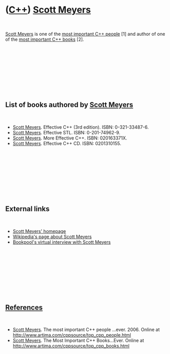 



 

 

 

 

 

([C++](Cpp.md)) [Scott Meyers](CppScottMeyers.md)
===================================================

 

[Scott Meyers](CppScottMeyers.md) is one of the [most important C++
people](CppMostImportantCppPeople.md) \[1\] and author of one of the
[most important C++ books](CppMostImportantCppBooks.md) \[2\].

 

 

 

 

 

List of books authored by [Scott Meyers](CppScottMeyers.md)
------------------------------------------------------------

 

-   [Scott Meyers](CppScottMeyers.md). Effective C++ (3rd edition).
    ISBN: 0-321-33487-6.
-   [Scott Meyers](CppScottMeyers.md). Effective STL.
    ISBN: 0-201-74962-9.
-   [Scott Meyers](CppScottMeyers.md). More Effective C++.
    ISBN: 020163371X.
-   [Scott Meyers](CppScottMeyers.md). Effective C++ CD.
    ISBN: 0201310155.

 

 

 

 

 

External links
--------------

 

-   [Scott Meyers' homepage](http://www.aristeia.com/)
-   [Wikipedia's page about Scott
    Meyers](http://en.wikipedia.org/wiki/Scott_Meyers)
-   [Bookpool's virtual interview with Scott
    Meyers](http://www.bookpool.com/ct/98031)

 

 

 

 

 

[References](CppReferences.md)
-------------------------------

 

-   [Scott Meyers](CppScottMeyers.md). The most important C++
    people ...ever. 2006. Online at
    <http://www.artima.com/cppsource/top_cpp_people.html>
-   [Scott Meyers](CppScottMeyers.md). The Most Important
    C++ Books...Ever. Online at
    <http://www.artima.com/cppsource/top_cpp_books.html>

 

 

 

 

 





 



